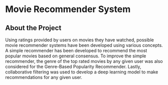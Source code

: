 # Movie Recommender System



## About the Project

Using ratings provided by users on movies they have watched, possible movie recommender systems have been developed using various concepts. A simple recommender has been developed to recommend the most popular movies based on general consensus. To improve the simple recommender, the genre of the top rated movies by any given user was also considered for the Genre-Based Popularity Recommender. Lastly, collaborative filtering was used to develop a deep learning model to make recommendations for any given user.

